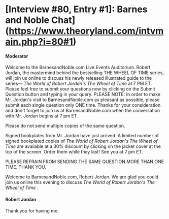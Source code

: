 # [Interview #80, Entry #1]: Barnes and Noble Chat](https://www.theoryland.com/intvmain.php?i=80#1)

#### Moderator

Welcome to the BarnesandNoble.com Live Events Auditorium. Robert Jordan, the mastermind behind the bestselling THE WHEEL OF TIME series, will join us online to discuss his newly released illustrated guide to the series—
*The World of Robert Jordan's The Wheel of Time*
at 7 PM ET. Please feel free to submit your questions now by clicking on the Submit Question button and typing in your query. PLEASE NOTE: In order to make Mr. Jordan's visit to BarnesandNoble.com as pleasant as possible, please submit each single question only ONE time. Thanks for your consideration and don't forget to join us at BarnesandNoble.com when the conversation with Mr. Jordan begins at 7 pm ET.

Please do not send multiple copies of the same question.

Signed bookplates from Mr. Jordan have just arrived. A limited number of signed bookplated copies of
*The World of Robert Jordan's The Wheel of Time*
are available at a 30% discount by clicking on the jacket cover at the top of the screen. Order them while they last! See you at 7 pm ET.

PLEASE REFRAIN FROM SENDING THE SAME QUESTION MORE THAN ONE TIME. THANK YOU.

Welcome to BarnesandNoble.com, Robert Jordan. We are glad you could join us online this evening to discuss
*The World of Robert Jordan's The Wheel of Time*
.

#### Robert Jordan

Thank you for having me.

